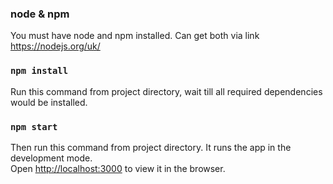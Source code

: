 ### node & npm

You must have node and npm installed. Can get both via link https://nodejs.org/uk/

### `npm install`

Run this command from project directory, wait till all required dependencies would be installed.

### `npm start`

Then run this command from project directory.
It runs the app in the development mode.<br>
Open [http://localhost:3000](http://localhost:3000) to view it in the browser.

